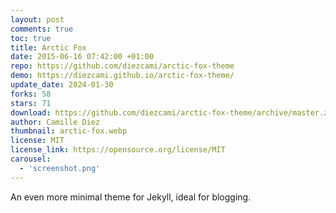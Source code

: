 ```yaml
---
layout: post
comments: true
toc: true
title: Arctic Fox
date: 2015-06-16 07:42:00 +01:00
repo: https://github.com/diezcami/arctic-fox-theme
demo: https://diezcami.github.io/arctic-fox-theme/
update_date: 2024-01-30
forks: 58
stars: 71
download: https://github.com/diezcami/arctic-fox-theme/archive/master.zip
author: Camille Diez
thumbnail: arctic-fox.webp
license: MIT
license_link: https://opensource.org/license/MIT
carousel:
  - 'screenshot.png'
---
```


An even more minimal theme for Jekyll, ideal for blogging.
